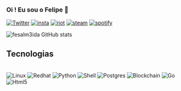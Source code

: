 ### Oi ! Eu sou o Felipe 🐺


[![Twitter](https://img.shields.io/badge/Twitter-1DA1F2?style=for-the-badge&logo=twitter&logoColor=white)](https://twitter.com/fealm3ida) [![insta](https://img.shields.io/badge/Instagram-E4405F?style=for-the-badge&logo=instagram&logoColor=white)](https://www.instagram.com/falmeida.sh/) [![riot](https://img.shields.io/badge/Riot_Games-D32936?style=for-the-badge&logo=riot-games&logoColor=white)](Ry0ko) [![steam](https://img.shields.io/badge/Steam-000000?style=for-the-badge&logo=steam&logoColor=white)](https://steamcommunity.com/profiles/76561198073291776/) [![spotify](https://img.shields.io/badge/Spotify-1ED760?&style=for-the-badge&logo=spotify&logoColor=white)](https://open.spotify.com/user/12148942982?si=b45e3e9d735f4851)

![fesalm3ida GitHub stats](https://github-readme-stats-sigma-five.vercel.app/api?username=fesalm3ida&show_icons=true&theme=radical)

## Tecnologias
<div style ="display: inline_block"><br/>
    <img align="center" alt="Linux" src="https://img.shields.io/badge/Linux-FCC624?style=for-the-badge&logo=linux&logoColor=black" />
    <img align="center" alt="Redhat" src="https://img.shields.io/badge/Red%20Hat-EE0000?style=for-the-badge&logo=redhat&logoColor=white" />
     <img align="center" alt="Python" src="https://img.shields.io/badge/Python-14354C?style=for-the-badge&logo=python&logoColor=white" />
     <img align="center" alt="Shell" src="https://img.shields.io/badge/Shell_Script-121011?style=for-the-badge&logo=gnu-bash&logoColor=white" />
     <img align="center" alt="Postgres" src="https://img.shields.io/badge/PostgreSQL-316192?style=for-the-badge&logo=postgresql&logoColor=white" /> 
     <img align="center" alt="Blockchain" src="https://img.shields.io/badge/hyperledger-2F3134?style=for-the-badge&logo=hyperledger&logoColor=white" />
     <img align="center" alt="Go" src="https://img.shields.io/badge/Go-00ADD8?style=for-the-badge&logo=go&logoColor=white" />
     <img align="center" alt="Html5" src="https://img.shields.io/badge/html5-%23E34F26.svg?style=for-the-badge&logo=html5&logoColor=white" />
     
     
</div>    
